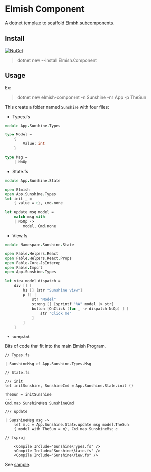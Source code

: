 # Elmish Component

A dotnet template to scaffold [Elmish subcomponents](https://elmish.github.io/elmish/parent-child.html).

## Install


[![NuGet](https://img.shields.io/nuget/vpre/Nuget.Core.svg?style=flat-square)](https://www.nuget.org/packages/Elmish.Component/0.1.0)

>dotnet new --install Elmish.Component

## Usage

Ex:

>dotnet new elmish-component -n Sunshine -na App -p TheSun

This create a folder named `Sunshine` with four files:

- Types.fs
```fsharp
module App.Sunshine.Types

type Model = 
    {
        Value: int
    }

type Msg = 
    | NoOp
```

- State.fs
```fsharp
module App.Sunshine.State

open Elmish
open App.Sunshine.Types
let init _ =
    { Value = 0}, Cmd.none

let update msg model =
    match msg with
    | NoOp ->
        model, Cmd.none    
```
- View.fs
```fsharp
module Namespace.Sunshine.State

open Fable.Helpers.React
open Fable.Helpers.React.Props
open Fable.Core.JsInterop
open Fable.Import
open App.Sunshine.Types

let view model dispatch =
    div [] [ 
        h1 [] [str "Sunshine view"]
        p [] [
            str "Model"
            strong [] [sprintf "%A" model |> str]
            button [OnClick (fun _ -> dispatch NoOp) ] [
                str "Click me"
            ]
        ]
    ]
```
- temp.txt

Bits of code that fit into the main Elmish Program.
```
// Types.fs

| SunshineMsg of App.Sunshine.Types.Msg

// State.fs

/// init
let initSunshine, SunshineCmd = App.Sunshine.State.init ()

TheSun = initSunshine
...
Cmd.map SunshineMsg SunshineCmd

/// update

| SunshineMsg msg ->
    let m,c = App.Sunshine.State.update msg model.TheSun
    { model with TheSun = m}, Cmd.map SunshineMsg c

// fsproj

    <Compile Include="Sunshine\Types.fs" />
    <Compile Include="Sunshine\State.fs" />
    <Compile Include="Sunshine\View.fs" />
```

See [sample](https://github.com/nojaf/elmish-component/tree/master/sample/DemoApp/src).